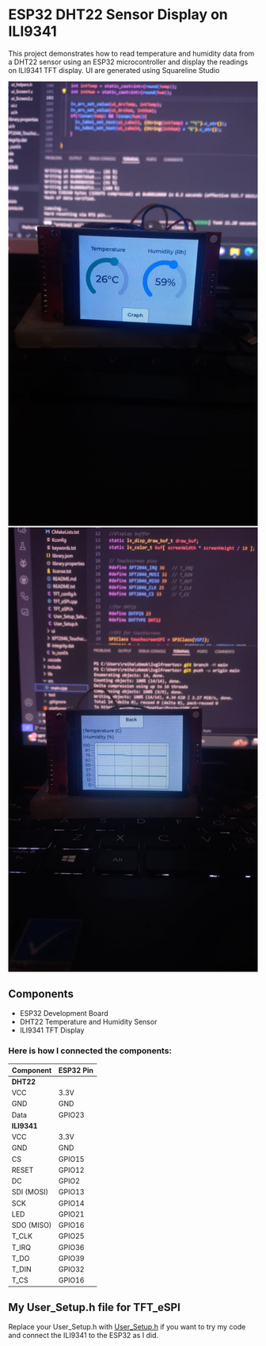 # ESP32 DHT22 Sensor Display on ILI9341
This project demonstrates how to read temperature and humidity data from a DHT22 sensor using an ESP32 microcontroller and display the readings on ILI9341 TFT display. UI are generated using Squareline Studio

![demo.jpeg](https://github.com/rhnathar/ProjectSBM/blob/main/demo.jpeg)
![graph.jpeg](https://github.com/rhnathar/ProjectSBM/blob/main/graph.jpeg)

## Components
- ESP32 Development Board
- DHT22 Temperature and Humidity Sensor
- ILI9341 TFT Display

### Here is how I connected the components:

| Component     | ESP32 Pin |
|---------------|------------|
| **DHT22**     |            |
| VCC           | 3.3V       |
| GND           | GND        |
| Data          | GPIO23     |
| **ILI9341**   |            |
| VCC           | 3.3V       |
| GND           | GND        |
| CS            | GPIO15     |
| RESET         | GPIO12     |
| DC            | GPIO2      |
| SDI (MOSI)    | GPIO13     |
| SCK           | GPIO14     |
| LED           | GPIO21     |
| SDO (MISO)    | GPIO16     |
| T_CLK         | GPIO25     |
| T_IRQ         | GPIO36     |
| T_DO          | GPIO39     |
| T_DIN         | GPIO32     |
| T_CS          | GPIO16     |

## My User_Setup.h file for TFT_eSPI
Replace your User_Setup.h with [User_Setup.h](https://github.com/rhnathar/ProjectSBM/blob/main/User_Setup.h) if you want to try my code and connect the ILI9341 to the ESP32 as I did.
